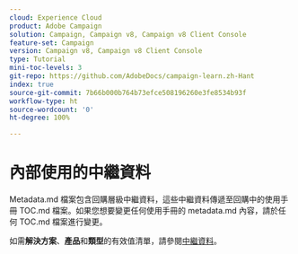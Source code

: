 ```yaml
---
cloud: Experience Cloud
product: Adobe Campaign
solution: Campaign, Campaign v8, Campaign v8 Client Console
feature-set: Campaign
version: Campaign v8, Campaign v8 Client Console
type: Tutorial
mini-toc-levels: 3
git-repo: https://github.com/AdobeDocs/campaign-learn.zh-Hant
index: true
source-git-commit: 7b66b000b764b73efce508196260e3fe8534b93f
workflow-type: ht
source-wordcount: '0'
ht-degree: 100%

---
```



# 內部使用的中繼資料

Metadata.md 檔案包含回購層級中繼資料，這些中繼資料傳遞至回購中的使用手冊 TOC.md 檔案。如果您想要變更任何使用手冊的 metadata.md 內容，請於任何 TOC.md 檔案進行變更。

如需&#x200B;**解決方案**、**產品**&#x200B;和&#x200B;**類型**&#x200B;的有效值清單，請參閱[中繼資料](https://experienceleague.adobe.com/docs/authoring-guide-exl/using/editing/user-guide-setup/metadata.html?lang=zh-Hant)。
